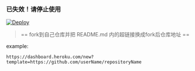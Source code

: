 ### 已失效！请停止使用

[![Deploy](https://www.herokucdn.com/deploy/button.png)](https://dashboard.heroku.com/new?template=https://github.com/ScaredCube/v2ray-heroku)
> == fork到自己仓库并把 README.md 内的超链接换成fork后仓库地址 ==

example: 
```
https://dashboard.heroku.com/new?template=https://github.com/userName/repositoryName
```
